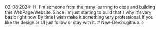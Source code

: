 02-08-2024: Hi, I'm someone from the many learning to code and building this WebPage/Website. Since i'm just starting to build that's why it's very basic right now. By time I wish make it something very professional. If you like the design or UI just follow or stay with it. # New-Dev24.github.io
